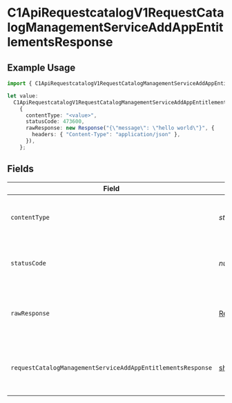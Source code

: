# C1ApiRequestcatalogV1RequestCatalogManagementServiceAddAppEntitlementsResponse

## Example Usage

```typescript
import { C1ApiRequestcatalogV1RequestCatalogManagementServiceAddAppEntitlementsResponse } from "conductorone-sdk-typescript/sdk/models/operations";

let value:
  C1ApiRequestcatalogV1RequestCatalogManagementServiceAddAppEntitlementsResponse =
    {
      contentType: "<value>",
      statusCode: 473600,
      rawResponse: new Response("{\"message\": \"hello world\"}", {
        headers: { "Content-Type": "application/json" },
      }),
    };
```

## Fields

| Field                                                                                                                                                       | Type                                                                                                                                                        | Required                                                                                                                                                    | Description                                                                                                                                                 |
| ----------------------------------------------------------------------------------------------------------------------------------------------------------- | ----------------------------------------------------------------------------------------------------------------------------------------------------------- | ----------------------------------------------------------------------------------------------------------------------------------------------------------- | ----------------------------------------------------------------------------------------------------------------------------------------------------------- |
| `contentType`                                                                                                                                               | *string*                                                                                                                                                    | :heavy_check_mark:                                                                                                                                          | HTTP response content type for this operation                                                                                                               |
| `statusCode`                                                                                                                                                | *number*                                                                                                                                                    | :heavy_check_mark:                                                                                                                                          | HTTP response status code for this operation                                                                                                                |
| `rawResponse`                                                                                                                                               | [Response](https://developer.mozilla.org/en-US/docs/Web/API/Response)                                                                                       | :heavy_check_mark:                                                                                                                                          | Raw HTTP response; suitable for custom response parsing                                                                                                     |
| `requestCatalogManagementServiceAddAppEntitlementsResponse`                                                                                                 | [shared.RequestCatalogManagementServiceAddAppEntitlementsResponse](../../../sdk/models/shared/requestcatalogmanagementserviceaddappentitlementsresponse.md) | :heavy_minus_sign:                                                                                                                                          | Empty response with a status code indicating success.                                                                                                       |